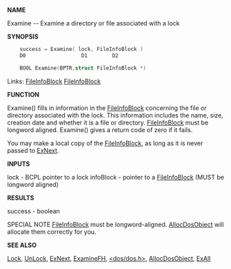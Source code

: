 
**NAME**

Examine -- Examine a directory or file associated with a lock

**SYNOPSIS**

```c
    success = Examine( lock, FileInfoBlock )
    D0                  D1        D2

    BOOL Examine(BPTR,struct FileInfoBlock *)

```
Links: [FileInfoBlock](_OOVX) [FileInfoBlock](_OOVX) 

**FUNCTION**

Examine() fills in information in the [FileInfoBlock](_OOVX) concerning the
file or directory associated with the lock. This information
includes the name, size, creation date and whether it is a file or
directory.  [FileInfoBlock](_OOVX) must be longword aligned.  Examine() gives
a return code of zero if it fails.

You may make a local copy of the [FileInfoBlock](_OOVX), as long as it is
never passed to [ExNext](ExNext).

**INPUTS**

lock      - BCPL pointer to a lock
infoBlock - pointer to a [FileInfoBlock](_OOVX) (MUST be longword aligned)

**RESULTS**

success - boolean

SPECIAL NOTE
[FileInfoBlock](_OOVX) must be longword-aligned.  [AllocDosObject](AllocDosObject) will
allocate them correctly for you.

**SEE ALSO**

[Lock](Lock), [UnLock](UnLock), [ExNext](ExNext), [ExamineFH](ExamineFH), [&#060;dos/dos.h&#062;](_OOVX), [AllocDosObject](AllocDosObject),
[ExAll](ExAll)
